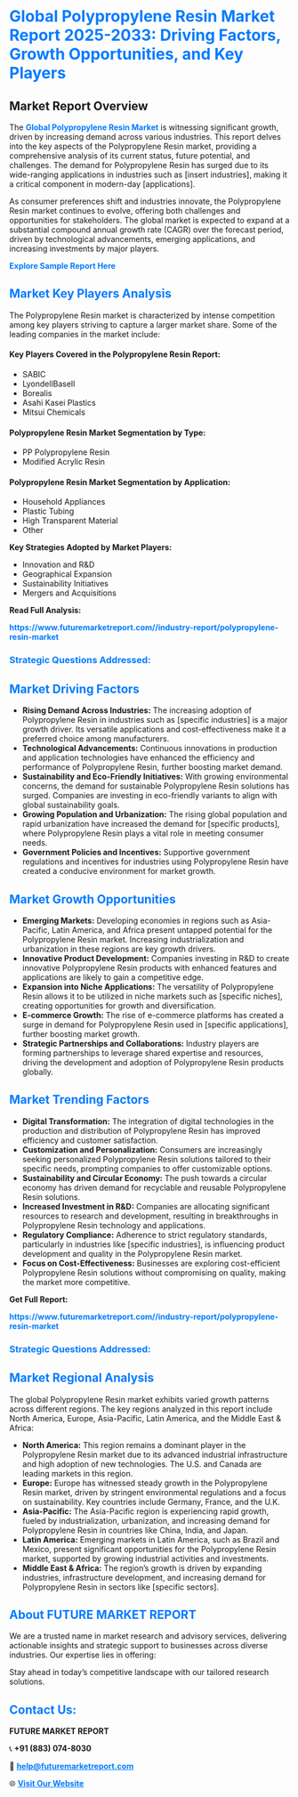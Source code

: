 <h1 style="color: #007BFF;">Global Polypropylene Resin Market Report 2025-2033: Driving Factors, Growth Opportunities, and Key Players</h1>

<section id="overview">
<h2>Market Report Overview</h2>
<p>The <a href="https://www.futuremarketreport.com//industry-report/polypropylene-resin-market" style="color: #007BFF; text-decoration: none;"><strong>Global Polypropylene Resin Market</strong></a> is witnessing significant growth, driven by increasing demand across various industries. This report delves into the key aspects of the Polypropylene Resin market, providing a comprehensive analysis of its current status, future potential, and challenges. The demand for Polypropylene Resin has surged due to its wide-ranging applications in industries such as [insert industries], making it a critical component in modern-day [applications].</p>
<p>As consumer preferences shift and industries innovate, the Polypropylene Resin market continues to evolve, offering both challenges and opportunities for stakeholders. The global market is expected to expand at a substantial compound annual growth rate (CAGR) over the forecast period, driven by technological advancements, emerging applications, and increasing investments by major players.</p>
</section>

<section id="overview">
<p><a href="https://www.futuremarketreport.com//request-sample/reportId=89950" style="color: #007BFF; text-decoration: none;"><strong>Explore Sample Report Here</strong></a></p>
</section>

<section id="key-players">
<h2 style="color: #007BFF;">Market Key Players Analysis</h2>
<p>The Polypropylene Resin market is characterized by intense competition among key players striving to capture a larger market share. Some of the leading companies in the market include:</p>
<h4>Key Players Covered in the Polypropylene Resin Report:</h4>
<ul><li>SABIC</li><li>LyondellBasell</li><li>Borealis</li><li>Asahi Kasei Plastics</li><li>Mitsui Chemicals</li></ul>
<h4>Polypropylene Resin Market Segmentation by Type:</h4>
<ul><li>PP Polypropylene Resin</li><li>Modified Acrylic Resin</li></ul>

<h4>Polypropylene Resin Market Segmentation by Application:</h4>
<ul><li>Household Appliances</li><li>Plastic Tubing</li><li>High Transparent Material</li><li>Other</li></ul>
<p><strong>Key Strategies Adopted by Market Players:</strong></p>
<ul>
<li>Innovation and R&D</li>
<li>Geographical Expansion</li>
<li>Sustainability Initiatives</li>
<li>Mergers and Acquisitions</li>
</ul>
</section>

<section>
<p><strong>Read Full Analysis: </strong></p><a href="https://www.futuremarketreport.com//industry-report/polypropylene-resin-market" style="color: #007BFF; text-decoration: none;"><strong>https://www.futuremarketreport.com//industry-report/polypropylene-resin-market</strong></a>
<h3 style="color: #007BFF;">Strategic Questions Addressed:</h3>
</section>

<section id="driving-factors">
<h2 style="color: #007BFF;">Market Driving Factors</h2>
<ul>
<li><strong>Rising Demand Across Industries:</strong> The increasing adoption of Polypropylene Resin in industries such as [specific industries] is a major growth driver. Its versatile applications and cost-effectiveness make it a preferred choice among manufacturers.</li>
<li><strong>Technological Advancements:</strong> Continuous innovations in production and application technologies have enhanced the efficiency and performance of Polypropylene Resin, further boosting market demand.</li>
<li><strong>Sustainability and Eco-Friendly Initiatives:</strong> With growing environmental concerns, the demand for sustainable Polypropylene Resin solutions has surged. Companies are investing in eco-friendly variants to align with global sustainability goals.</li>
<li><strong>Growing Population and Urbanization:</strong> The rising global population and rapid urbanization have increased the demand for [specific products], where Polypropylene Resin plays a vital role in meeting consumer needs.</li>
<li><strong>Government Policies and Incentives:</strong> Supportive government regulations and incentives for industries using Polypropylene Resin have created a conducive environment for market growth.</li>
</ul>
</section>

<section id="growth-opportunities">
<h2 style="color: #007BFF;">Market Growth Opportunities</h2>
<ul>
<li><strong>Emerging Markets:</strong> Developing economies in regions such as Asia-Pacific, Latin America, and Africa present untapped potential for the Polypropylene Resin market. Increasing industrialization and urbanization in these regions are key growth drivers.</li>
<li><strong>Innovative Product Development:</strong> Companies investing in R&D to create innovative Polypropylene Resin products with enhanced features and applications are likely to gain a competitive edge.</li>
<li><strong>Expansion into Niche Applications:</strong> The versatility of Polypropylene Resin allows it to be utilized in niche markets such as [specific niches], creating opportunities for growth and diversification.</li>
<li><strong>E-commerce Growth:</strong> The rise of e-commerce platforms has created a surge in demand for Polypropylene Resin used in [specific applications], further boosting market growth.</li>
<li><strong>Strategic Partnerships and Collaborations:</strong> Industry players are forming partnerships to leverage shared expertise and resources, driving the development and adoption of Polypropylene Resin products globally.</li>
</ul>
</section>

<section id="trending-factors">
<h2 style="color: #007BFF;">Market Trending Factors</h2>
<ul>
<li><strong>Digital Transformation:</strong> The integration of digital technologies in the production and distribution of Polypropylene Resin has improved efficiency and customer satisfaction.</li>
<li><strong>Customization and Personalization:</strong> Consumers are increasingly seeking personalized Polypropylene Resin solutions tailored to their specific needs, prompting companies to offer customizable options.</li>
<li><strong>Sustainability and Circular Economy:</strong> The push towards a circular economy has driven demand for recyclable and reusable Polypropylene Resin solutions.</li>
<li><strong>Increased Investment in R&D:</strong> Companies are allocating significant resources to research and development, resulting in breakthroughs in Polypropylene Resin technology and applications.</li>
<li><strong>Regulatory Compliance:</strong> Adherence to strict regulatory standards, particularly in industries like [specific industries], is influencing product development and quality in the Polypropylene Resin market.</li>
<li><strong>Focus on Cost-Effectiveness:</strong> Businesses are exploring cost-efficient Polypropylene Resin solutions without compromising on quality, making the market more competitive.</li>
</ul>
</section>

<section>
<p><strong>Get Full Report: </strong></p><a href="https://www.futuremarketreport.com//industry-report/polypropylene-resin-market" style="color: #007BFF; text-decoration: none;"><strong>https://www.futuremarketreport.com//industry-report/polypropylene-resin-market</strong></a>
<h3 style="color: #007BFF;">Strategic Questions Addressed:</h3>
</section>


<section id="regional-analysis">
<h2 style="color: #007BFF;">Market Regional Analysis</h2>
<p>The global Polypropylene Resin market exhibits varied growth patterns across different regions. The key regions analyzed in this report include North America, Europe, Asia-Pacific, Latin America, and the Middle East & Africa:</p>
<ul>
<li><strong>North America:</strong> This region remains a dominant player in the Polypropylene Resin market due to its advanced industrial infrastructure and high adoption of new technologies. The U.S. and Canada are leading markets in this region.</li>
<li><strong>Europe:</strong> Europe has witnessed steady growth in the Polypropylene Resin market, driven by stringent environmental regulations and a focus on sustainability. Key countries include Germany, France, and the U.K.</li>
<li><strong>Asia-Pacific:</strong> The Asia-Pacific region is experiencing rapid growth, fueled by industrialization, urbanization, and increasing demand for Polypropylene Resin in countries like China, India, and Japan.</li>
<li><strong>Latin America:</strong> Emerging markets in Latin America, such as Brazil and Mexico, present significant opportunities for the Polypropylene Resin market, supported by growing industrial activities and investments.</li>
<li><strong>Middle East & Africa:</strong> The region’s growth is driven by expanding industries, infrastructure development, and increasing demand for Polypropylene Resin in sectors like [specific sectors].</li>
</ul>
</section>

<footer>
<h2 style="color: #007BFF;">About FUTURE MARKET REPORT</h2>
<p>We are a trusted name in market research and advisory services, delivering actionable insights and strategic support to businesses across diverse industries. Our expertise lies in offering:</p>

<p>Stay ahead in today’s competitive landscape with our tailored research solutions.</p>

<h2 style="color: #007BFF;">Contact Us:</h2>
<p><strong>FUTURE MARKET REPORT</strong></p>
<p>📞 <strong>+91 (883) 074-8030</strong></p>
<p>📧 <strong><a href="mailto:help@futuremarketreport.com" style="color: #007BFF;">help@futuremarketreport.com</a></strong></p>
<p>🌐 <strong><a href="https://www.futuremarketreport.com/" style="color: #007BFF;">Visit Our Website</a></strong></p>
</footer>